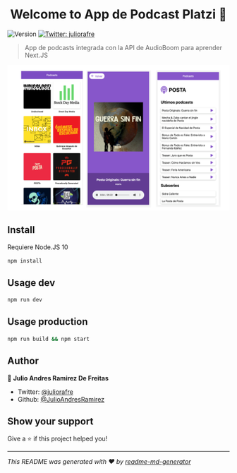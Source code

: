 <h1 align="center">Welcome to App de Podcast Platzi 👋</h1>
<p>
  <img alt="Version" src="https://img.shields.io/badge/version-1.0.0-blue.svg?cacheSeconds=2592000" />
  <a href="https://twitter.com/juliorafre">
    <img alt="Twitter: juliorafre" src="https://img.shields.io/twitter/follow/juliorafre.svg?style=social" target="_blank" />
  </a>
</p>

> App de podcasts integrada con la API de AudioBoom para aprender Next.JS

![Captura de la App](./.readme-static/Frame.png)

## Install

Requiere Node.JS 10

```sh
npm install
```

## Usage dev

```sh
npm run dev
```

## Usage production

```sh
npm run build && npm start
```

## Author

👤 **Julio Andres Ramirez De Freitas**

-   Twitter: [@juliorafre](https://twitter.com/juliorafre)
-   Github: [@JulioAndresRamirez](https://github.com/JulioAndresRamirez)

## Show your support

Give a ⭐️ if this project helped you!

---

_This README was generated with ❤️ by [readme-md-generator](https://github.com/kefranabg/readme-md-generator)_
